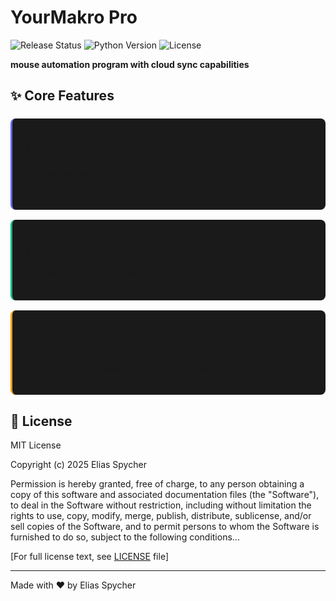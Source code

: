 # YourMakro Pro

![Release Status](https://img.shields.io/badge/Status-Release%20in%20Progress-ff69b4)
![Python Version](https://img.shields.io/badge/Python-3.10+-blue)
![License](https://img.shields.io/badge/License-MIT-green)

**mouse automation program with cloud sync capabilities**

## ✨ Core Features

<div style="display: grid; grid-template-columns: repeat(auto-fit, minmax(250px, 1fr)); gap: 1rem; margin: 1.5rem 0;">

<div style="background: #1a1a1a; padding: 1.2rem; border-radius: 8px; border-left: 3px solid #6366f1;">
<h3>🔄 Cloud Sync</h3>
<p>Save and access your click patterns from any device via MongoDB Atlas</p>
</div>

<div style="background: #1a1a1a; padding: 1.2rem; border-radius: 8px; border-left: 3px solid #10b981;">
<h3>🎨 Modern UI</h3>
<p>CustomTkinter-powered interface with dark/light themes</p>
</div>

<div style="background: #1a1a1a; padding: 1.2rem; border-radius: 8px; border-left: 3px solid #f59e0b;">
<h3>⏱️ Precision Control</h3>
<p>Adjustable timing parameters for perfect automation</p>
</div>

</div>

## 📜 License

MIT License

Copyright (c) 2025 Elias Spycher

Permission is hereby granted, free of charge, to any person obtaining a copy
of this software and associated documentation files (the "Software"), to deal
in the Software without restriction, including without limitation the rights
to use, copy, modify, merge, publish, distribute, sublicense, and/or sell
copies of the Software, and to permit persons to whom the Software is
furnished to do so, subject to the following conditions...

[For full license text, see [LICENSE](LICENSE) file]

---

Made with ❤️ by Elias Spycher
